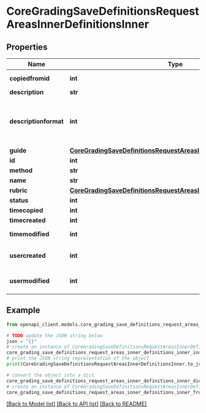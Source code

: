 # CoreGradingSaveDefinitionsRequestAreasInnerDefinitionsInner


## Properties

Name | Type | Description | Notes
------------ | ------------- | ------------- | -------------
**copiedfromid** | **int** | copied from id | [optional] 
**description** | **str** | description | [optional] 
**descriptionformat** | **int** | description format (1 &#x3D; HTML, 0 &#x3D; MOODLE, 2 &#x3D; PLAIN, or 4 &#x3D; MARKDOWN) | [optional] 
**guide** | [**CoreGradingSaveDefinitionsRequestAreasInnerDefinitionsInnerGuide**](CoreGradingSaveDefinitionsRequestAreasInnerDefinitionsInnerGuide.md) |  | [optional] 
**id** | **int** | definition id | [optional] 
**method** | **str** | method | [optional] 
**name** | **str** | name | [optional] 
**rubric** | [**CoreGradingSaveDefinitionsRequestAreasInnerDefinitionsInnerRubric**](CoreGradingSaveDefinitionsRequestAreasInnerDefinitionsInnerRubric.md) |  | [optional] 
**status** | **int** | status | [optional] 
**timecopied** | **int** | time copied | [optional] 
**timecreated** | **int** | creation time | [optional] 
**timemodified** | **int** | last modified time | [optional] 
**usercreated** | **int** | user who created definition | [optional] 
**usermodified** | **int** | user who modified definition | [optional] 

## Example

```python
from openapi_client.models.core_grading_save_definitions_request_areas_inner_definitions_inner import CoreGradingSaveDefinitionsRequestAreasInnerDefinitionsInner

# TODO update the JSON string below
json = "{}"
# create an instance of CoreGradingSaveDefinitionsRequestAreasInnerDefinitionsInner from a JSON string
core_grading_save_definitions_request_areas_inner_definitions_inner_instance = CoreGradingSaveDefinitionsRequestAreasInnerDefinitionsInner.from_json(json)
# print the JSON string representation of the object
print(CoreGradingSaveDefinitionsRequestAreasInnerDefinitionsInner.to_json())

# convert the object into a dict
core_grading_save_definitions_request_areas_inner_definitions_inner_dict = core_grading_save_definitions_request_areas_inner_definitions_inner_instance.to_dict()
# create an instance of CoreGradingSaveDefinitionsRequestAreasInnerDefinitionsInner from a dict
core_grading_save_definitions_request_areas_inner_definitions_inner_from_dict = CoreGradingSaveDefinitionsRequestAreasInnerDefinitionsInner.from_dict(core_grading_save_definitions_request_areas_inner_definitions_inner_dict)
```
[[Back to Model list]](../README.md#documentation-for-models) [[Back to API list]](../README.md#documentation-for-api-endpoints) [[Back to README]](../README.md)


